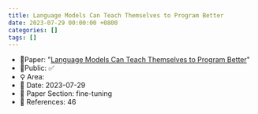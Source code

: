 ```yaml
---
title: Language Models Can Teach Themselves to Program Better
date: 2023-07-29 00:00:00 +0800
categories: []
tags: []
---
```


- 📙Paper: "[Language Models Can Teach Themselves to Program Better](https://www.semanticscholar.org/paper/Language-Models-Can-Teach-Themselves-to-Program-Haluptzok-Bowers/ff9a0d405e3afd88552e35a0255ddf9e10c28e36)"
- 🔑Public: ✅
- ⚲ Area: 
- 📅 Date: 2023-07-29
- 🔎 Paper Section: fine-tuning
- 📝 References: 46
